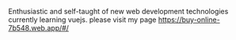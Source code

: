 Enthusiastic and self-taught of new web development technologies currently learning vuejs.
please visit my page https://buy-online-7b548.web.app/#/
